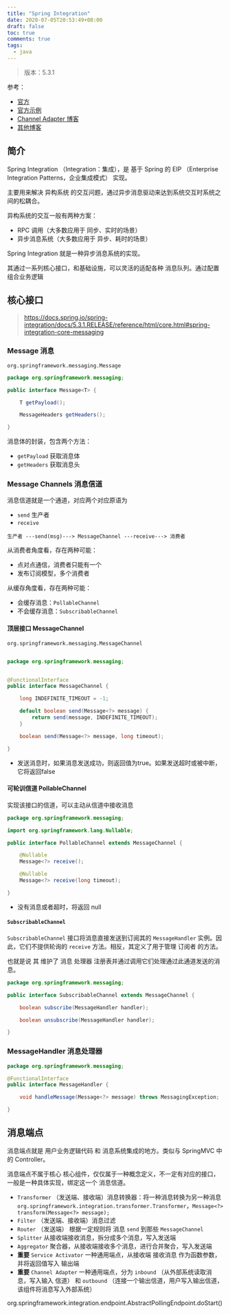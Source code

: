 ```yaml
---
title: "Spring Integration"
date: 2020-07-05T20:53:49+08:00
draft: false
toc: true
comments: true
tags:
  - java
---
```


> 版本：5.3.1

参考：

* [官方](https://spring.io/projects/spring-integration)
* [官方示例](https://github.com/spring-projects/spring-integration-samples)
* [Channel Adapter 博客](http://lizhe.name/node/140)
* [其他博客](https://blog.csdn.net/qq_40929047/article/details/89569887)

## 简介

Spring Integration （Integration：集成），是 基于 Spring 的 EIP （Enterprise Integration Patterns，企业集成模式） 实现。

主要用来解决 异构系统 的交互问题，通过异步消息驱动来达到系统交互时系统之间的松耦合。

异构系统的交互一般有两种方案：

* RPC 调用（大多数应用于 同步、实时的场景）
* 异步消息系统（大多数应用于 异步、耗时的场景）

Spring Integration 就是一种异步消息系统的实现。

其通过一系列核心接口，和基础设施，可以灵活的适配各种 消息队列。通过配置组合业务逻辑

## 核心接口

> https://docs.spring.io/spring-integration/docs/5.3.1.RELEASE/reference/html/core.html#spring-integration-core-messaging

### Message 消息

`org.springframework.messaging.Message`

```java
package org.springframework.messaging;

public interface Message<T> {

	T getPayload();

	MessageHeaders getHeaders();

}
```

消息体的封装，包含两个方法：

* `getPayload` 获取消息体
* `getHeaders` 获取消息头

### Message Channels 消息信道

消息信道就是一个通道，对应两个对应原语为

* `send` 生产者
* `receive`

```
生产者 ---send(msg)---> MessageChannel ---receive---> 消费者
```

从消费者角度看，存在两种可能：

* 点对点通信，消费者只能有一个
* 发布订阅模型，多个消费者

从缓存角度看，存在两种可能：

* 会缓存消息：`PollableChannel`
* 不会缓存消息：`SubscribableChannel`

#### 顶层接口 MessageChannel

`org.springframework.messaging.MessageChannel`

```java

package org.springframework.messaging;


@FunctionalInterface
public interface MessageChannel {

	long INDEFINITE_TIMEOUT = -1;

	default boolean send(Message<?> message) {
		return send(message, INDEFINITE_TIMEOUT);
	}

	boolean send(Message<?> message, long timeout);

}
```

* 发送消息时，如果消息发送成功，则返回值为true。如果发送超时或被中断，它将返回false

#### 可轮训信道 PollableChannel

实现该接口的信道，可以主动从信道中接收消息

```java
package org.springframework.messaging;

import org.springframework.lang.Nullable;

public interface PollableChannel extends MessageChannel {

	@Nullable
	Message<?> receive();

	@Nullable
	Message<?> receive(long timeout);

}
```

* 没有消息或者超时，将返回 null

#### `SubscribableChannel`

`SubscribableChannel` 接口将消息直接发送到订阅其的 `MessageHandler` 实例。因此，它们不提供轮询的 `receive` 方法。相反，其定义了用于管理 订阅者 的方法。

也就是说 其 维护了 消息 处理器 注册表并通过调用它们处理通过此通道发送的消息。

```java
package org.springframework.messaging;

public interface SubscribableChannel extends MessageChannel {

	boolean subscribe(MessageHandler handler);

	boolean unsubscribe(MessageHandler handler);

}
```

### MessageHandler 消息处理器

```java
package org.springframework.messaging;

@FunctionalInterface
public interface MessageHandler {

	void handleMessage(Message<?> message) throws MessagingException;

}
```

## 消息端点

消息端点就是 用户业务逻辑代码 和 消息系统集成的地方。类似与 SpringMVC 中 的 Controller。

消息端点不属于核心 核心组件，仅仅属于一种概念定义，不一定有对应的接口，一般是一种具体实现，绑定这一个 消息信道。

* `Transformer` （发送端、接收端）消息转换器：将一种消息转换为另一种消息 `org.springframework.integration.transformer.Transformer`，`Message<?> transform(Message<?> message);`
* `Filter` （发送端、接收端）消息过滤
* `Router` （发送端） 根据一定规则将 消息 `send` 到那些 `MessageChannel`
* `Splitter` 从接收端接收消息，拆分成多个消息，写入发送端
* `Aggregator` 聚合器，从接收端接收多个消息，进行合并聚合，写入发送端
* **重要** `Service Activator` 一种通用端点，从接收端 接收消息 作为函数参数，并将返回值写入 输出端
* **重要** `Channel Adapter` 一种通用端点，分为 `inbound` （从外部系统读取消息，写入输入 信道） 和 `outbound` （连接一个输出信道，用户写入输出信道，该组件将消息写入外部系统）

org.springframework.integration.endpoint.AbstractPollingEndpoint.doStart()
